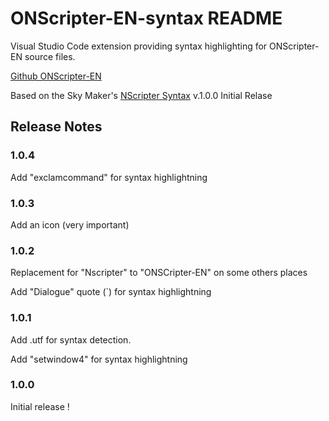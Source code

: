 # ONScripter-EN-syntax README

Visual Studio Code extension providing syntax highlighting for ONScripter-EN source files.

[Github ONScripter-EN](https://github.com/Galladite27/ONScripter-EN/releases/latest)


Based on the Sky Maker's [NScripter Syntax](https://marketplace.visualstudio.com/items?itemName=SkyMaker.nscripter-syntax) v.1.0.0 Initial Relase

## Release Notes

### 1.0.4

Add "exclamcommand" for syntax highlightning

### 1.0.3

Add an icon (very important)

### 1.0.2

Replacement for "Nscripter" to "ONSCripter-EN" on some others places

Add "Dialogue" quote (`) for syntax highlightning

### 1.0.1

Add .utf for syntax detection.

Add "setwindow4" for syntax highlightning

### 1.0.0

Initial release !
